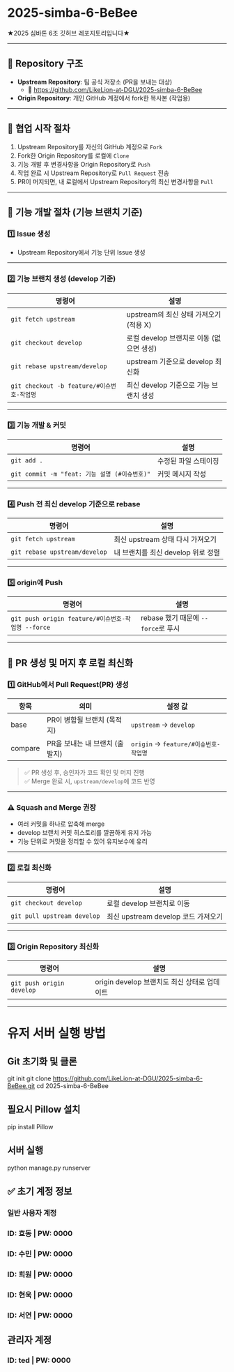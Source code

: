 # 2025-simba-6-BeBee

★2025 심바톤 6조 깃허브 레포지토리입니다★

---

## 📌 Repository 구조

- **Upstream Repository**: 팀 공식 저장소 (PR을 보내는 대상)
  - 🔗 https://github.com/LikeLion-at-DGU/2025-simba-6-BeBee
- **Origin Repository**: 개인 GitHub 계정에서 fork한 복사본 (작업용)

---

## 🔧 협업 시작 절차

1. Upstream Repository를 자신의 GitHub 계정으로 `Fork`
2. Fork한 Origin Repository를 로컬에 `Clone`
3. 기능 개발 후 변경사항을 Origin Repository로 `Push`
4. 작업 완료 시 Upstream Repository로 `Pull Request` 전송
5. PR이 머지되면, 내 로컬에서 Upstream Repository의 최신 변경사항을 `Pull`

---

## 🔨 기능 개발 절차 (기능 브랜치 기준)

### 1️⃣ Issue 생성

- Upstream Repository에서 기능 단위 Issue 생성

---

### 2️⃣ 기능 브랜치 생성 (develop 기준)

| 명령어                                     | 설명                                     |
| ------------------------------------------ | ---------------------------------------- |
| `git fetch upstream`                       | upstream의 최신 상태 가져오기 (적용 X)   |
| `git checkout develop`                     | 로컬 develop 브랜치로 이동 (없으면 생성) |
| `git rebase upstream/develop`              | upstream 기준으로 develop 최신화         |
| `git checkout -b feature/#이슈번호-작업명` | 최신 develop 기준으로 기능 브랜치 생성   |

---

### 3️⃣ 기능 개발 & 커밋

| 명령어                                        | 설명                 |
| --------------------------------------------- | -------------------- |
| `git add .`                                   | 수정된 파일 스테이징 |
| `git commit -m "feat: 기능 설명 (#이슈번호)"` | 커밋 메시지 작성     |

---

### 4️⃣ Push 전 최신 develop 기준으로 rebase

| 명령어                        | 설명                               |
| ----------------------------- | ---------------------------------- |
| `git fetch upstream`          | 최신 upstream 상태 다시 가져오기   |
| `git rebase upstream/develop` | 내 브랜치를 최신 develop 위로 정렬 |

---

### 5️⃣ origin에 Push

| 명령어                                             | 설명                                |
| -------------------------------------------------- | ----------------------------------- |
| `git push origin feature/#이슈번호-작업명 --force` | rebase 했기 때문에 `--force`로 푸시 |

---

## 🔁 PR 생성 및 머지 후 로컬 최신화

### 1️⃣ GitHub에서 Pull Request(PR) 생성

| 항목    | 의미                           | 설정 값                               |
| ------- | ------------------------------ | ------------------------------------- |
| base    | PR이 병합될 브랜치 (목적지)    | `upstream` → `develop`                |
| compare | PR을 보내는 내 브랜치 (출발지) | `origin` → `feature/#이슈번호-작업명` |

> ✅ PR 생성 후, 승인자가 코드 확인 및 머지 진행  
> ✅ Merge 완료 시, `upstream/develop`에 코드 반영

---

### ⚠️ Squash and Merge 권장

- 여러 커밋을 하나로 압축해 merge
- develop 브랜치 커밋 히스토리를 깔끔하게 유지 가능
- 기능 단위로 커밋을 정리할 수 있어 유지보수에 유리

---

### 2️⃣ 로컬 최신화

| 명령어                      | 설명                                |
| --------------------------- | ----------------------------------- |
| `git checkout develop`      | 로컬 develop 브랜치로 이동          |
| `git pull upstream develop` | 최신 upstream develop 코드 가져오기 |

---

### 3️⃣ Origin Repository 최신화

| 명령어                    | 설명                                         |
| ------------------------- | -------------------------------------------- |
| `git push origin develop` | origin develop 브랜치도 최신 상태로 업데이트 |

---
# 유저 서버 실행 방법

## Git 초기화 및 클론
git init
git clone https://github.com/LikeLion-at-DGU/2025-simba-6-BeBee.git
cd 2025-simba-6-BeBee

## 필요시 Pillow 설치
pip install Pillow

## 서버 실행
python manage.py runserver

## ✅ 초기 계정 정보
### 일반 사용자 계정
### ID: 효동 | PW: 0000
### ID: 수민 | PW: 0000
### ID: 희원 | PW: 0000
### ID: 현욱 | PW: 0000
### ID: 서연 | PW: 0000

## 관리자 계정
### ID: ted | PW: 0000



